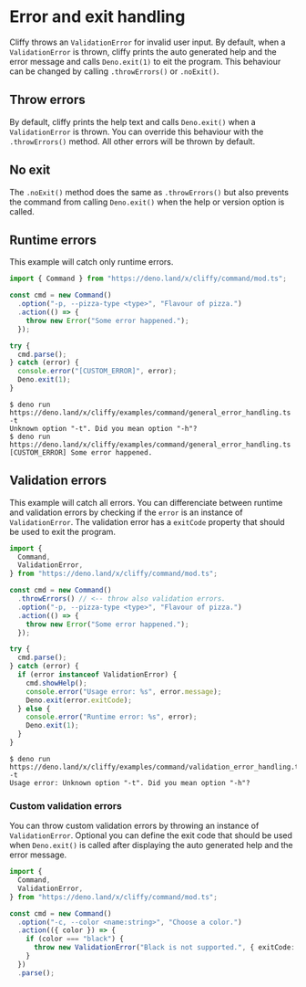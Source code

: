# Error and exit handling

Cliffy throws an `ValidationError` for invalid user input. By default, when a
`ValidationError` is thrown, cliffy prints the auto generated help and the error
message and calls `Deno.exit(1)` to eit the program. This behaviour can be
changed by calling `.throwErrors()` or `.noExit()`.

## Throw errors

By default, cliffy prints the help text and calls `Deno.exit()` when a
`ValidationError` is thrown. You can override this behaviour with the
`.throwErrors()` method. All other errors will be thrown by default.

## No exit

The `.noExit()` method does the same as `.throwErrors()` but also prevents the
command from calling `Deno.exit()` when the help or version option is called.

## Runtime errors

This example will catch only runtime errors.

```typescript
import { Command } from "https://deno.land/x/cliffy/command/mod.ts";

const cmd = new Command()
  .option("-p, --pizza-type <type>", "Flavour of pizza.")
  .action(() => {
    throw new Error("Some error happened.");
  });

try {
  cmd.parse();
} catch (error) {
  console.error("[CUSTOM_ERROR]", error);
  Deno.exit(1);
}
```

```console
$ deno run https://deno.land/x/cliffy/examples/command/general_error_handling.ts -t
Unknown option "-t". Did you mean option "-h"?
$ deno run https://deno.land/x/cliffy/examples/command/general_error_handling.ts
[CUSTOM_ERROR] Some error happened.
```

## Validation errors

This example will catch all errors. You can differenciate between runtime and
validation errors by checking if the `error` is an instance of
`ValidationError`. The validation error has a `exitCode` property that should be
used to exit the program.

```typescript
import {
  Command,
  ValidationError,
} from "https://deno.land/x/cliffy/command/mod.ts";

const cmd = new Command()
  .throwErrors() // <-- throw also validation errors.
  .option("-p, --pizza-type <type>", "Flavour of pizza.")
  .action(() => {
    throw new Error("Some error happened.");
  });

try {
  cmd.parse();
} catch (error) {
  if (error instanceof ValidationError) {
    cmd.showHelp();
    console.error("Usage error: %s", error.message);
    Deno.exit(error.exitCode);
  } else {
    console.error("Runtime error: %s", error);
    Deno.exit(1);
  }
}
```

```console
$ deno run https://deno.land/x/cliffy/examples/command/validation_error_handling.ts -t
Usage error: Unknown option "-t". Did you mean option "-h"?
```

### Custom validation errors

You can throw custom validation errors by throwing an instance of
`ValidationError`. Optional you can define the exit code that should be used
when `Deno.exit()` is called after displaying the auto generated help and the
error message.

```typescript
import {
  Command,
  ValidationError,
} from "https://deno.land/x/cliffy/command/mod.ts";

const cmd = new Command()
  .option("-c, --color <name:string>", "Choose a color.")
  .action(({ color }) => {
    if (color === "black") {
      throw new ValidationError("Black is not supported.", { exitCode: 1 });
    }
  })
  .parse();
```

